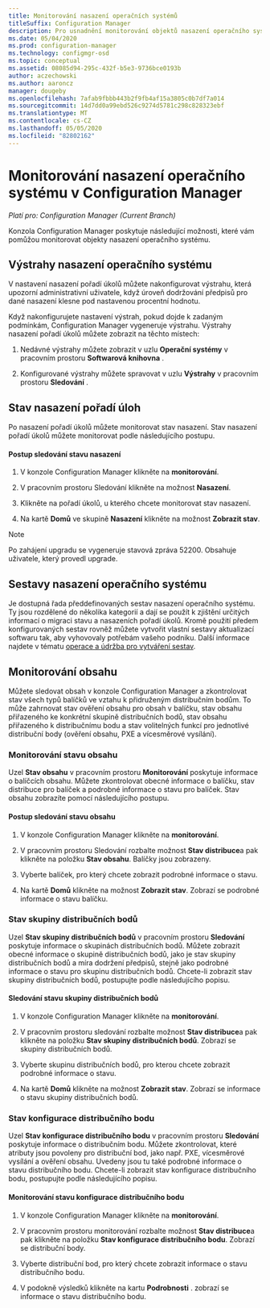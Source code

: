 ```yaml
---
title: Monitorování nasazení operačních systémů
titleSuffix: Configuration Manager
description: Pro usnadnění monitorování objektů nasazení operačního systému poskytuje konzola Configuration Manager výstrahy, sestavy a různé indikátory stavu.
ms.date: 05/04/2020
ms.prod: configuration-manager
ms.technology: configmgr-osd
ms.topic: conceptual
ms.assetid: 08085d94-295c-432f-b5e3-9736bce0193b
author: aczechowski
ms.author: aaroncz
manager: dougeby
ms.openlocfilehash: 7afab9fbbb443b2f9fb4af15a3805c0b7df7a014
ms.sourcegitcommit: 14d7dd0a99ebd526c9274d5781c298c828323ebf
ms.translationtype: MT
ms.contentlocale: cs-CZ
ms.lasthandoff: 05/05/2020
ms.locfileid: "82802162"
---
```

# <a name="monitor-operating-system-deployments-in-configuration-manager"></a>Monitorování nasazení operačního systému v Configuration Manager

*Platí pro: Configuration Manager (Current Branch)*

Konzola Configuration Manager poskytuje následující možnosti, které vám pomůžou monitorovat objekty nasazení operačního systému.  


##  <a name="alerts-for-operating-system-deployments"></a><a name="BKMK_OSDAlerts"></a> Výstrahy nasazení operačního systému  
 V nastavení nasazení pořadí úkolů můžete nakonfigurovat výstrahu, která upozorní administrativní uživatele, když úroveň dodržování předpisů pro dané nasazení klesne pod nastavenou procentní hodnotu.  

 Když nakonfigurujete nastavení výstrah, pokud dojde k zadaným podmínkám, Configuration Manager vygeneruje výstrahu. Výstrahy nasazení pořadí úkolů můžete zobrazit na těchto místech:  

1.  Nedávné výstrahy můžete zobrazit v uzlu **Operační systémy** v pracovním prostoru **Softwarová knihovna** .  

2.  Konfigurované výstrahy můžete spravovat v uzlu **Výstrahy** v pracovním prostoru **Sledování** .  

##  <a name="task-sequence-deployment-status"></a><a name="BKMK_TSDeployStatus"></a>Stav nasazení pořadí úloh  
 Po nasazení pořadí úkolů můžete monitorovat stav nasazení. Stav nasazení pořadí úkolů můžete monitorovat podle následujícího postupu.  

#### <a name="to-monitor-deployment-status"></a>Postup sledování stavu nasazení  

1.  V konzole Configuration Manager klikněte na **monitorování**.  

2.  V pracovním prostoru Sledování klikněte na možnost **Nasazení**.  

3.  Klikněte na pořadí úkolů, u kterého chcete monitorovat stav nasazení.  

4.  Na kartě **Domů** ve skupině **Nasazení** klikněte na možnost **Zobrazit stav**.  

> [!NOTE]  
> Po zahájení upgradu se vygeneruje stavová zpráva 52200. Obsahuje uživatele, který provedl upgrade.  

##  <a name="operating-system-deployment-reports"></a><a name="BKMK_TSReports"></a> Sestavy nasazení operačního systému  
 Je dostupná řada předdefinovaných sestav nasazení operačního systému. Ty jsou rozdělené do několika kategorií a dají se použít k zjištění určitých informací o migraci stavu a nasazeních pořadí úkolů. Kromě použití předem konfigurovaných sestav rovněž můžete vytvořit vlastní sestavy aktualizací softwaru tak, aby vyhovovaly potřebám vašeho podniku. Další informace najdete v tématu [operace a údržba pro vytváření sestav](../../core/servers/manage/operations-and-maintenance-for-reporting.md).  

##  <a name="monitor-content"></a><a name="BKMK_MonitorContent"></a>Monitorování obsahu  
 Můžete sledovat obsah v konzole Configuration Manager a zkontrolovat stav všech typů balíčků ve vztahu k přidruženým distribučním bodům. To může zahrnovat stav ověření obsahu pro obsah v balíčku, stav obsahu přiřazeného ke konkrétní skupině distribučních bodů, stav obsahu přiřazeného k distribučnímu bodu a stav volitelných funkcí pro jednotlivé distribuční body (ověření obsahu, PXE a vícesměrové vysílání).  

###  <a name="content-status-monitoring"></a><a name="BKMK_ContentStatus"></a> Monitorování stavu obsahu  
 Uzel **Stav obsahu** v pracovním prostoru **Monitorování** poskytuje informace o balíčcích obsahu. Můžete zkontrolovat obecné informace o balíčku, stav distribuce pro balíček a podrobné informace o stavu pro balíček. Stav obsahu zobrazíte pomocí následujícího postupu.  

#### <a name="to-monitor-content-status"></a>Postup sledování stavu obsahu  

1.  V konzole Configuration Manager klikněte na **monitorování**.  

2.  V pracovním prostoru Sledování rozbalte možnost **Stav distribuce**a pak klikněte na položku **Stav obsahu**. Balíčky jsou zobrazeny.  

3.  Vyberte balíček, pro který chcete zobrazit podrobné informace o stavu.  

4.  Na kartě **Domů** klikněte na možnost **Zobrazit stav**. Zobrazí se podrobné informace o stavu balíčku.  

###  <a name="distribution-point-group-status"></a><a name="BKMK_DPGroupStatus"></a>Stav skupiny distribučních bodů  
 Uzel **Stav skupiny distribučních bodů** v pracovním prostoru **Sledování** poskytuje informace o skupinách distribučních bodů. Můžete zobrazit obecné informace o skupině distribučních bodů, jako je stav skupiny distribučních bodů a míra dodržení předpisů, stejně jako podrobné informace o stavu pro skupinu distribučních bodů. Chcete-li zobrazit stav skupiny distribučních bodů, postupujte podle následujícího popisu.  

#### <a name="to-monitor-distribution-point-group-status"></a>Sledování stavu skupiny distribučních bodů  

1.  V konzole Configuration Manager klikněte na **monitorování**.  

2.  V pracovním prostoru sledování rozbalte možnost **Stav distribuce**a pak klikněte na položku **Stav skupiny distribučních bodů**. Zobrazí se skupiny distribučních bodů.  

3.  Vyberte skupinu distribučních bodů, pro kterou chcete zobrazit podrobné informace o stavu.  

4.  Na kartě **Domů** klikněte na možnost **Zobrazit stav**. Zobrazí se informace o stavu skupiny distribučních bodů.  

###  <a name="distribution-point-configuration-status"></a><a name="BKMK_DPConfigStatus"></a>Stav konfigurace distribučního bodu  
 Uzel **Stav konfigurace distribučního bodu** v pracovním prostoru **Sledování** poskytuje informace o distribučním bodu. Můžete zkontrolovat, které atributy jsou povoleny pro distribuční bod, jako např. PXE, vícesměrové vysílání a ověření obsahu. Uvedeny jsou tu také podrobné informace o stavu distribučního bodu. Chcete-li zobrazit stav konfigurace distribučního bodu, postupujte podle následujícího popisu.  

#### <a name="to-monitor-distribution-point-configuration-status"></a>Monitorování stavu konfigurace distribučního bodu  

1.  V konzole Configuration Manager klikněte na **monitorování**.  

2.  V pracovním prostoru monitorování rozbalte možnost **Stav distribuce**a pak klikněte na položku **Stav konfigurace distribučního bodu**. Zobrazí se distribuční body.  

3.  Vyberte distribuční bod, pro který chcete zobrazit informace o stavu distribučního bodu.  

4.  V podokně výsledků klikněte na kartu **Podrobnosti** . zobrazí se informace o stavu distribučního bodu.  
